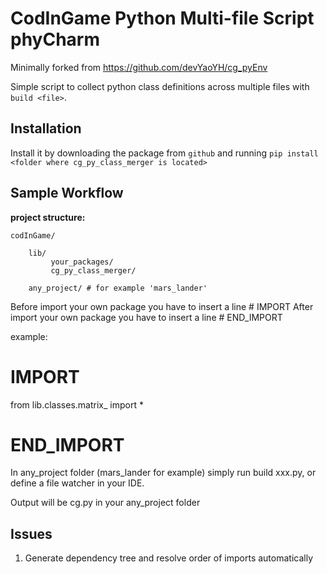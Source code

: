 # CodInGame Python Multi-file Script phyCharm

Minimally forked from https://github.com/devYaoYH/cg_pyEnv 

Simple script to collect python class definitions across multiple files with `build <file>`.

## Installation

Install it by downloading the package from 
 ``github`` and running ``pip install <folder where cg_py_class_merger is located>``

## Sample Workflow
**project structure:**

    codInGame/

        lib/
             your_packages/
             cg_py_class_merger/
        
        any_project/ # for example 'mars_lander'
     

Before import your own package you have to insert a line # IMPORT
After import your own package you have to insert a line # END_IMPORT

example:

# IMPORT
from lib.classes.matrix_ import *
# END_IMPORT


In any_project folder (mars_lander for example) simply run build xxx.py, or define a file watcher in your IDE.

Output will be cg.py in your any_project folder

## Issues

1. Generate dependency tree and resolve order of imports automatically
